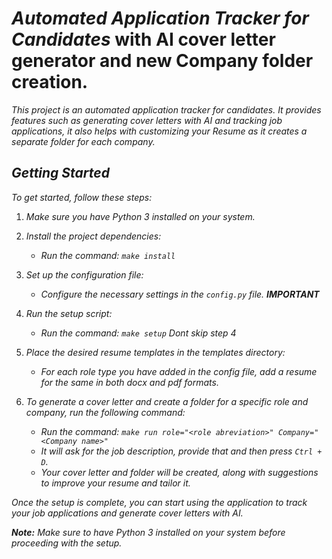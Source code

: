 # *Automated Application Tracker for Candidates* with AI cover letter generator and new Company folder creation.

*This project is an automated application tracker for candidates.
It provides features such as generating cover letters with AI and
tracking job applications, it also helps with customizing your Resume
as it creates a separate folder for each company.*

## *Getting Started*

*To get started, follow these steps:*

1. *Make sure you have Python 3 installed on your system.*
3. *Install the project dependencies:*

   - *Run the command: `make install`*

4. *Set up the configuration file:*

   - *Configure the necessary settings in the `config.py` file. **IMPORTANT***

5. *Run the setup script:*

   - *Run the command: `make setup`* *Dont skip step 4*
6. *Place the desired resume templates in the templates directory:*

   - *For each role type  you have added in the config file, add a resume for the same in both docx and pdf formats.*
   
7. *To generate a cover letter and create a folder for a specific role and company, run the following command:*

   - *Run the command: `make run role="<role abreviation>" Company="<Company name>"`*
   - *It will ask for the job description, provide that and then press `Ctrl + D`.*
   - *Your cover letter and folder will be created, along with suggestions to improve your resume and tailor it.*

*Once the setup is complete, you can start using the application to track your job applications and generate cover letters with AI.*

***Note:** Make sure to have Python 3 installed on your system before proceeding with the setup.*
